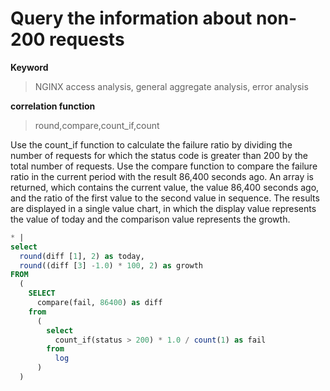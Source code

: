 # Query the information about non-200 requests

**Keyword**

> NGINX access analysis, general aggregate analysis, error analysis

**correlation function**

> round,compare,count_if,count

Use the count_if function to calculate the failure ratio by dividing the number of requests for which the status code is greater than 200 by the total number of requests.
Use the compare function to compare the failure ratio in the current period with the result 86,400 seconds ago.
An array is returned, which contains the current value, the value 86,400 seconds ago, and the ratio of the first value to the second value in sequence.
The results are displayed in a single value chart, in which the display value represents the value of today and the comparison value represents the growth.

```SQL
* |
select
  round(diff [1], 2) as today,
  round((diff [3] -1.0) * 100, 2) as growth
FROM
  (
    SELECT
      compare(fail, 86400) as diff
    from
      (
        select
          count_if(status > 200) * 1.0 / count(1) as fail
        from
          log
      )
  )
```

